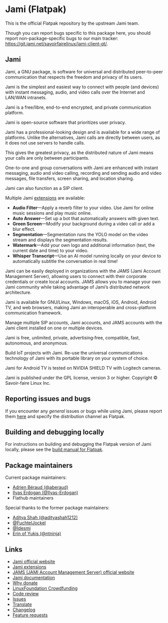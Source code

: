 # Jami (Flatpak)

This is the official Flatpak repository by the upstream Jami team.

Though you can report bugs specific to this package here, you should report non-package-specific bugs to our main tracker: https://git.jami.net/savoirfairelinux/jami-client-qt/.

## Jami

Jami, a GNU package, is software for universal and distributed peer-to-peer communication that respects the freedom and privacy of its users.

Jami is the simplest and easiest way to connect with people (and devices) with instant messaging, audio, and video calls over the Internet and LAN/WAN intranets.

Jami is a free/libre, end-to-end encrypted, and private communication platform.

Jami is open-source software that prioritizes user privacy.

Jami has a professional-looking design and is available for a wide range of platforms. Unlike the alternatives, Jami calls are directly between users, as it does not use servers to handle calls.

This gives the greatest privacy, as the distributed nature of Jami means your calls are only between participants.

One-to-one and group conversations with Jami are enhanced with instant messaging, audio and video calling, recording and sending audio and video messages, file transfers, screen sharing, and location sharing.

Jami can also function as a SIP client.

Multiple Jami [extensions](https://jami.net/extensions/) are available:
* **Audio Filter**—Apply a reverb filter to your video. Use Jami for online music sessions and play music online.
* **Auto Answer**—Set up a bot that automatically answers with given text.
* **Green Screen**—Modify your background during a video call or add a blur effect.
* **Segmentation**—Segmentation runs the YOLO model on the video stream and displays the segmentation results.
* **Watermark**—Add your own logo and additional information (text, the current date and time) to your video.
* **Whisper Transcript**—Use an AI model running locally on your device to automatically subtitle the conversation in real time!

Jami can be easily deployed in organizations with the _JAMS_ (Jami Account Management Server), allowing users to connect with their corporate credentials or create local accounts. JAMS allows you to manage your own Jami community while taking advantage of Jami’s distributed network architecture.

Jami is available for GNU/Linux, Windows, macOS, iOS, Android, Android TV, and web browsers, making Jami an interoperable and cross-platform communication framework.

Manage multiple SIP accounts, Jami accounts, and JAMS accounts with the Jami client installed on one or multiple devices.

Jami is free, unlimited, private, advertising‑free, compatible, fast, autonomous, and anonymous.

Build IoT projects with Jami. Re-use the universal communications technology of Jami with its portable library on your system of choice.

Jami for Android TV is tested on NVIDIA SHIELD TV with Logitech cameras.

Jami is published under the GPL license, version 3 or higher. Copyright © Savoir-faire Linux Inc.

## Reporting issues and bugs

If you encounter any _general_ issues or bugs while using Jami, please report them [here](https://git.jami.net/savoirfairelinux/jami-client-qt/-/issues/new) and specify the distribution channel as Flatpak.

## Building and debugging locally

For instructions on building and debugging the Flatpak version of Jami locally, please see the [build manual for Flatpak](https://docs.jami.net/build/building-for-flatpak.html).

## Package maintainers

Current package maintainers:
* [Adrien Béraud (@aberaud)](https://github.com/aberaud)
* [Ilyas Erdogan (@Ilyas-Erdogan)](https://github.com/Ilyas-Erdogan)
* Flathub maintainers

Special thanks to the former package maintainers:
* [Aditya Shah (@adityashah1212)](https://github.com/adityashah1212)
* [@FuchtelJockel](https://github.com/FuchtelJockel)
* [@Idesmi](https://github.com/Idesmi)
* [Erin of Yukis (@ntninja)](https://github.com/ntninja)

## Links

* [Jami official website](https://jami.net/)
* [Jami extensions](https://jami.net/extensions/)
* [JAMS (JAMI Account Management Server) official website](https://jami.biz/)
* [Jami documentation](https://docs.jami.net/)
* [Why donate](https://jami.net/whydonate/)
* [LinuxFoundation Crowdfunding](https://crowdfunding.lfx.linuxfoundation.org/projects/jami-a-gnu-package)
* [Code review](https://review.jami.net/q/status:open)
* [Issues](https://git.jami.net/groups/savoirfairelinux/-/issues/?sort=updated_desc&state=opened&first_page_size=20)
* [Translate](https://explore.transifex.com/savoirfairelinux/)
* [Changelog](https://git.jami.net/savoirfairelinux/jami-client-qt/-/wikis/Changelog)
* [Feature requests](https://docs.jami.net/developer/feature-requests.html)

